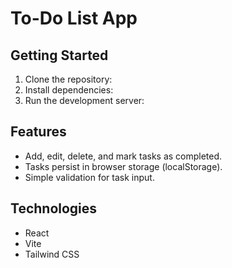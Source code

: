 # To-Do List App

## Getting Started

1. Clone the repository:
2. Install dependencies:
3. Run the development server:


## Features

- Add, edit, delete, and mark tasks as completed.
- Tasks persist in browser storage (localStorage).
- Simple validation for task input.

## Technologies

- React
- Vite
- Tailwind CSS
